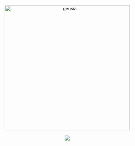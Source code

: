 <p align="center"><img src="https://user-images.githubusercontent.com/2567118/124311763-16ee8200-db23-11eb-9474-b5f565ca4a22.png" width=400px alt="geusia" /><br/><br/>
<img src="https://cdn.jsdelivr.net/gh/bryan/public@master/images/inactive.svg" />
</p>

